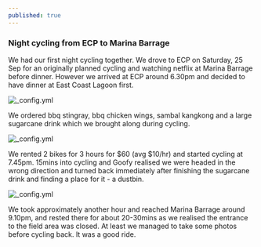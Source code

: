 ```yaml
---
published: true
---
```

### Night cycling from ECP to Marina Barrage

We had our first night cycling together. We drove to ECP on Saturday, 25 Sep for an originally planned cycling and watching netflix at Marina Barrage before dinner. However we arrived at ECP around 6.30pm and decided to have dinner at East Coast Lagoon first.

![_config.yml]({{site.baseurl}}/images/ECP_Food.JPG)

We ordered bbq stingray, bbq chicken wings, sambal kangkong and a large sugarcane drink which we brought along during cycling.

![_config.yml]({{site.baseurl}}/images/ECP_Bike.JPG)

We rented 2 bikes for 3 hours for $60 (avg $10/hr) and started cycling at 7.45pm. 15mins into cycling and Goofy realised we were headed in the wrong direction and turned back immediately after finishing the sugarcane drink and finding a place for it - a dustbin. 

![_config.yml]({{site.baseurl}}/images/ECP_Flyer.JPG)

We took approximately another hour and reached Marina Barrage around 9.10pm, and rested there for about 20-30mins as we realised the entrance to the field area was closed. At least we managed to take some photos before cycling back. It was a good ride.
